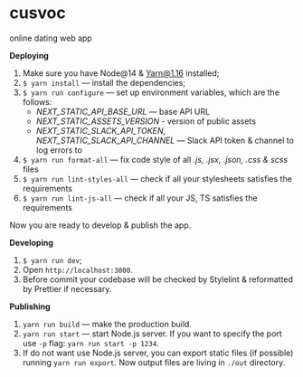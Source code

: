 # cusvoc
online dating web app

**Deploying**

1. Make sure you have Node@14 & Yarn@1.16 installed;
2. `$ yarn install` — install the dependencies;
3. `$ yarn run configure` — set up environment variables, which are the follows:
   - _NEXT_STATIC_API_BASE_URL_ — base API URL
   - _NEXT_STATIC_ASSETS_VERSION_ - version of public assets
   - _NEXT_STATIC_SLACK_API_TOKEN_, _NEXT_STATIC_SLACK_API_CHANNEL_ — Slack API token & channel to log errors to
4. `$ yarn run format-all` — fix code style of all _.js, .jsx, .json, .css & scss_ files
5. `$ yarn run lint-styles-all` — check if all your stylesheets satisfies the requirements
6. `$ yarn run lint-js-all` — check if all your JS, TS satisfies the requirements
  
Now you are ready to develop & publish the app.

**Developing**

1. `$ yarn run dev`;
2. Open `http://localhost:3000`.
3. Before commit your codebase will be checked by Stylelint & reformatted by Prettier if necessary.

**Publishing**

1. `yarn run build` — make the production build.
2. `yarn run start` — start Node.js server. 
  If you want to specify the port use `-p` flag:
  `yarn run start -p 1234`. 
3. If do not want use Node.js server, you can export 
static files (if possible) running `yarn run export`. 
Now output files are living in `./out` directory.
